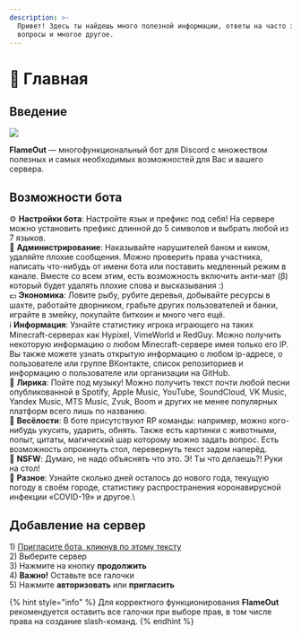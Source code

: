 ```yaml
---
description: >-
  Привет! Здесь ты найдешь много полезной информации, ответы на часто задаваемые
  вопросы и многое другое.
---
```


# 📌 Главная

## Введение

![](.gitbook/assets/flame\_256x256.png)

**FlameOut** — многофункциональный бот для Discord с множеством полезных и самых необходимых возможностей для Вас и вашего сервера.

## Возможности бота

⚙️ **Настройки бота**: Настройте язык и префикс под себя! На сервере можно установить префикс длинной до 5 символов и выбрать любой из 7 языков.\
🤬 **Администрирование**: Наказывайте нарушителей баном и киком, удаляйте плохие сообщения. Можно проверить права участника, написать что-нибудь от имени бота или поставить медленный режим в канале. Вместе со всем этим, есть возможность включить анти-мат (β) который будет удалять плохие слова и высказывания :)\
💶 **Экономика**: Ловите рыбу, рубите деревья, добывайте ресурсы в шахте, работайте дворником, грабьте других пользователей и банки, играйте в змейку, покупайте биткоин и много чего ещё.\
ℹ️ **Информация**: Узнайте статистику игрока играющего на таких Minecraft-серверах как Hypixel, VimeWorld и RedGuy. Можно получить некоторую информацию о любом Minecraft-сервере имея только его IP. Вы также можете узнать открытую информацию о любом ip-адресе, о пользователе или группе ВКонтакте, список репозиториев и информацию о пользователе или организации на GitHub.\
🎵 **Лирика**: Пойте под музыку! Можно получить текст почти любой песни опубликованной в Spotify, Apple Music, YouTube, SoundCloud, VK Music, Yandex Music, MTS Music, Zvuk, Boom и других не менее популярных платформ всего лишь по названию.\
🍭 **Весёлости**: В боте присутствуют RP команды: например, можно кого-нибудь укусить, ударить, обнять. Также есть картинки с животными, попыт, цитаты, магический шар которому можно задать вопрос. Есть возможность опрокинуть стол, перевернуть текст задом наперёд.\
🔞 **NSFW**: Думаю, не надо объяснять что это. Э! Ты что делаешь?! Руки на стол! \
📁 **Разное**: Узнайте сколько дней осталось до нового года, текущую погоду в своём городе, статистику распространения коронавирусной инфекции «COVID-19» и другое.\


## Добавление на сервер <a href="#invite" id="invite"></a>

1\) [Пригласите бота, кликнув по этому тексту](https://top.gg/bot/747431086816100402/invite)\
2\) Выберите сервер\
3\) Нажмите на кнопку **продолжить**\
4\) **Важно!** Оставьте все галочки\
5\) Нажмите **авторизовать** или **пригласить**

{% hint style="info" %}
Для корректного функционирования **FlameOut** рекомендуется оставить все галочки при выборе прав, в том числе права на создание slash-команд.
{% endhint %}
